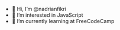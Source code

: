 - 👋 Hi, I’m @nadrianfikri
- 👀 I’m interested in JavaScript
- 🌱 I’m currently learning at FreeCodeCamp


<!---
nadrianfikri/nadrianfikri is a ✨ special ✨ repository because its `README.md` (this file) appears on your GitHub profile.
You can click the Preview link to take a look at your changes.
--->
